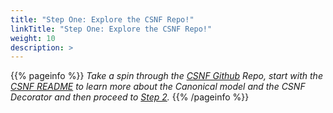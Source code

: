 ```yaml
---
title: "Step One: Explore the CSNF Repo!"
linkTitle: "Step One: Explore the CSNF Repo!"
weight: 10
description: >
---
```

{{% pageinfo %}}
*Take a spin through the [CSNF Github](https://github.com/onug/CSNF/tree/fall21) Repo, start with the [CSNF README](https://github.com/onug/CSNF/tree/fall21#readme) to learn more about the Canonical model and the CSNF Decorator and then proceed to [Step 2](https://csnf.netlify.app/docs/contribution-guidelines/step-two/).*
{{% /pageinfo %}}






